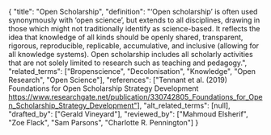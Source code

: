 {
    "title": "Open Scholarship",
    "definition": "‘Open scholarship’ is often used synonymously with ‘open science’, but extends to all disciplines, drawing in those which might not traditionally identify as science-based. It reflects the idea that knowledge of all kinds should be openly shared, transparent, rigorous, reproducible, replicable, accumulative, and inclusive (allowing for all knowledge systems). Open scholarship includes all scholarly activities that are not solely limited to research such as teaching and pedagogy.",
    "related_terms": ["Bropenscience", "Decolonisation", "Knowledge", "Open Research", "Open Science"],
    "references": ["Tennant et al. (2019) Foundations for Open Scholarship Strategy Development https://www.researchgate.net/publication/330742805_Foundations_for_Open_Scholarship_Strategy_Development"],
    "alt_related_terms": [null],
    "drafted_by": ["Gerald Vineyard"],
    "reviewed_by": ["Mahmoud Elsherif", "Zoe Flack", "Sam Parsons", "Charlotte R. Pennington"]
  }
